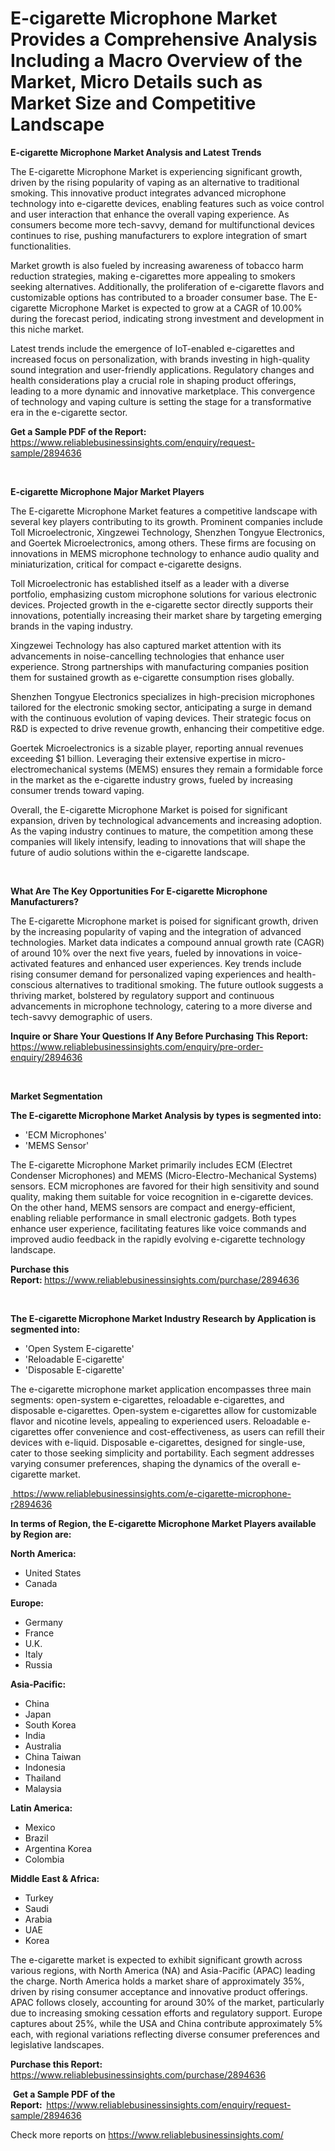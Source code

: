 <p><h1>E-cigarette Microphone Market Provides a Comprehensive Analysis Including a Macro Overview of the Market, Micro Details such as Market Size and Competitive Landscape</h1></p><p><strong>E-cigarette Microphone Market Analysis and Latest Trends</strong></p>
<p><p>The E-cigarette Microphone Market is experiencing significant growth, driven by the rising popularity of vaping as an alternative to traditional smoking. This innovative product integrates advanced microphone technology into e-cigarette devices, enabling features such as voice control and user interaction that enhance the overall vaping experience. As consumers become more tech-savvy, demand for multifunctional devices continues to rise, pushing manufacturers to explore integration of smart functionalities.</p><p>Market growth is also fueled by increasing awareness of tobacco harm reduction strategies, making e-cigarettes more appealing to smokers seeking alternatives. Additionally, the proliferation of e-cigarette flavors and customizable options has contributed to a broader consumer base. The E-cigarette Microphone Market is expected to grow at a CAGR of 10.00% during the forecast period, indicating strong investment and development in this niche market.</p><p>Latest trends include the emergence of IoT-enabled e-cigarettes and increased focus on personalization, with brands investing in high-quality sound integration and user-friendly applications. Regulatory changes and health considerations play a crucial role in shaping product offerings, leading to a more dynamic and innovative marketplace. This convergence of technology and vaping culture is setting the stage for a transformative era in the e-cigarette sector.</p></p>
<p><strong>Get a Sample PDF of the Report:&nbsp;</strong> <a href="https://www.reliablebusinessinsights.com/enquiry/request-sample/2894636?utm_campaign=2215&utm_medium=2&utm_source=Github&utm_content=ia&utm_term=15032025&utm_id=e-cigarette-microphone">https://www.reliablebusinessinsights.com/enquiry/request-sample/2894636</a></p>
<p>&nbsp;</p>
<p><strong>E-cigarette Microphone Major Market Players</strong></p>
<p><p>The E-cigarette Microphone Market features a competitive landscape with several key players contributing to its growth. Prominent companies include Toll Microelectronic, Xingzewei Technology, Shenzhen Tongyue Electronics, and Goertek Microelectronics, among others. These firms are focusing on innovations in MEMS microphone technology to enhance audio quality and miniaturization, critical for compact e-cigarette designs.</p><p>Toll Microelectronic has established itself as a leader with a diverse portfolio, emphasizing custom microphone solutions for various electronic devices. Projected growth in the e-cigarette sector directly supports their innovations, potentially increasing their market share by targeting emerging brands in the vaping industry.</p><p>Xingzewei Technology has also captured market attention with its advancements in noise-cancelling technologies that enhance user experience. Strong partnerships with manufacturing companies position them for sustained growth as e-cigarette consumption rises globally.</p><p>Shenzhen Tongyue Electronics specializes in high-precision microphones tailored for the electronic smoking sector, anticipating a surge in demand with the continuous evolution of vaping devices. Their strategic focus on R&D is expected to drive revenue growth, enhancing their competitive edge.</p><p>Goertek Microelectronics is a sizable player, reporting annual revenues exceeding $1 billion. Leveraging their extensive expertise in micro-electromechanical systems (MEMS) ensures they remain a formidable force in the market as the e-cigarette industry grows, fueled by increasing consumer trends toward vaping.</p><p>Overall, the E-cigarette Microphone Market is poised for significant expansion, driven by technological advancements and increasing adoption. As the vaping industry continues to mature, the competition among these companies will likely intensify, leading to innovations that will shape the future of audio solutions within the e-cigarette landscape.</p></p>
<p>&nbsp;</p>
<p><strong>What Are The Key Opportunities For E-cigarette Microphone Manufacturers?</strong></p>
<p><p>The E-cigarette Microphone market is poised for significant growth, driven by the increasing popularity of vaping and the integration of advanced technologies. Market data indicates a compound annual growth rate (CAGR) of around 10% over the next five years, fueled by innovations in voice-activated features and enhanced user experiences. Key trends include rising consumer demand for personalized vaping experiences and health-conscious alternatives to traditional smoking. The future outlook suggests a thriving market, bolstered by regulatory support and continuous advancements in microphone technology, catering to a more diverse and tech-savvy demographic of users.</p></p>
<p><strong>Inquire or Share Your Questions If Any Before Purchasing This Report:</strong> <a href="https://www.reliablebusinessinsights.com/enquiry/pre-order-enquiry/2894636?utm_campaign=2215&utm_medium=2&utm_source=Github&utm_content=ia&utm_term=15032025&utm_id=e-cigarette-microphone">https://www.reliablebusinessinsights.com/enquiry/pre-order-enquiry/2894636</a></p>
<p>&nbsp;</p>
<p><strong>Market Segmentation</strong></p>
<p><strong>The E-cigarette Microphone Market Analysis by types is segmented into:</strong></p>
<p><ul><li>'ECM Microphones'</li><li>'MEMS Sensor'</li></ul></p>
<p><p>The E-cigarette Microphone Market primarily includes ECM (Electret Condenser Microphones) and MEMS (Micro-Electro-Mechanical Systems) sensors. ECM microphones are favored for their high sensitivity and sound quality, making them suitable for voice recognition in e-cigarette devices. On the other hand, MEMS sensors are compact and energy-efficient, enabling reliable performance in small electronic gadgets. Both types enhance user experience, facilitating features like voice commands and improved audio feedback in the rapidly evolving e-cigarette technology landscape.</p></p>
<p><strong>Purchase this Report:&nbsp;</strong><a href="https://www.reliablebusinessinsights.com/purchase/2894636?utm_campaign=2215&utm_medium=2&utm_source=Github&utm_content=ia&utm_term=15032025&utm_id=e-cigarette-microphone">https://www.reliablebusinessinsights.com/purchase/2894636</a></p>
<p>&nbsp;</p>
<p><strong>The E-cigarette Microphone Market Industry Research by Application is segmented into:</strong></p>
<p><ul><li>'Open System E-cigarette'</li><li>'Reloadable E-cigarette'</li><li>'Disposable E-cigarette'</li></ul></p>
<p><p>The e-cigarette microphone market application encompasses three main segments: open-system e-cigarettes, reloadable e-cigarettes, and disposable e-cigarettes. Open-system e-cigarettes allow for customizable flavor and nicotine levels, appealing to experienced users. Reloadable e-cigarettes offer convenience and cost-effectiveness, as users can refill their devices with e-liquid. Disposable e-cigarettes, designed for single-use, cater to those seeking simplicity and portability. Each segment addresses varying consumer preferences, shaping the dynamics of the overall e-cigarette market.</p></p>
<p><a href="https://www.reliablebusinessinsights.com/e-cigarette-microphone-r2894636?utm_campaign=2215&utm_medium=2&utm_source=Github&utm_content=ia&utm_term=15032025&utm_id=e-cigarette-microphone">&nbsp;https://www.reliablebusinessinsights.com/e-cigarette-microphone-r2894636</a></p>
<p><strong>In terms of Region, the E-cigarette Microphone Market Players available by Region are:</strong></p>
<p>
    <p> <strong> North America: </strong>
        <ul>
            <li>United States</li>
            <li>Canada</li>
        </ul>
        </p> 
    <p> <strong> Europe: </strong>
        <ul>
            <li>Germany</li>
            <li>France</li>
            <li>U.K.</li>
            <li>Italy</li>
            <li>Russia</li>
        </ul>
        </p> 
    <p> <strong> Asia-Pacific: </strong>
        <ul>
            <li>China</li>
            <li>Japan</li>
            <li>South Korea</li>
            <li>India</li>
            <li>Australia</li>
            <li>China Taiwan</li>
            <li>Indonesia</li>
            <li>Thailand</li>
            <li>Malaysia</li>
        </ul>
        </p> 
    <p> <strong> Latin America: </strong>
        <ul>
            <li>Mexico</li>
            <li>Brazil</li>
            <li>Argentina Korea</li>
            <li>Colombia</li>
        </ul>
        </p> 
    <p> <strong> Middle East & Africa: </strong>
        <ul>
            <li>Turkey</li>
            <li>Saudi</li>
            <li>Arabia</li>
            <li>UAE</li>
            <li>Korea</li>
        </ul>
    </p>
    </p>
<p><p>The e-cigarette market is expected to exhibit significant growth across various regions, with North America (NA) and Asia-Pacific (APAC) leading the charge. North America holds a market share of approximately 35%, driven by rising consumer acceptance and innovative product offerings. APAC follows closely, accounting for around 30% of the market, particularly due to increasing smoking cessation efforts and regulatory support. Europe captures about 25%, while the USA and China contribute approximately 5% each, with regional variations reflecting diverse consumer preferences and legislative landscapes.</p></p>
<p><strong>Purchase this Report: </strong><a href="https://www.reliablebusinessinsights.com/purchase/2894636?utm_campaign=2215&utm_medium=2&utm_source=Github&utm_content=ia&utm_term=15032025&utm_id=e-cigarette-microphone">https://www.reliablebusinessinsights.com/purchase/2894636</a></p>
<p>&nbsp;<strong>Get a Sample PDF of the Report:&nbsp;&nbsp;</strong><a href="https://www.reliablebusinessinsights.com/enquiry/request-sample/2894636?utm_campaign=2215&utm_medium=2&utm_source=Github&utm_content=ia&utm_term=15032025&utm_id=e-cigarette-microphone">https://www.reliablebusinessinsights.com/enquiry/request-sample/2894636</a></p>
<p><strong></strong></p>
<p>Check more reports on <a href="https://www.reliablebusinessinsights.com/?utm_campaign=2215&utm_medium=2&utm_source=Github&utm_content=ia&utm_term=15032025&utm_id=e-cigarette-microphone">https://www.reliablebusinessinsights.com/</a></p>